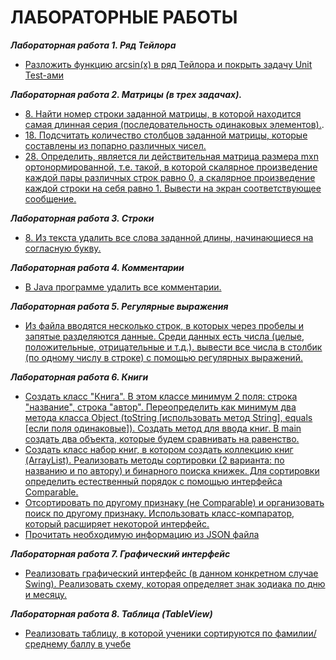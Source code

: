 
# ЛАБОРАТОРНЫЕ РАБОТЫ
***Лабораторная работа 1. Ряд Тейлора***
- [Разложить функцию arcsin(x) в ряд Тейлора и покрыть задачу Unit Test-ами](https://github.com/drozzzzddd/Java_programming-FAMCS/tree/main/lab%201/task%201_8)

***Лабораторная работа 2. Матрицы (в трех задачах).***
- [8.	Найти номер строки заданной матрицы, в которой находится самая длинная серия (последовательность одинаковых элементов).](https://github.com/drozzzzddd/Java_programming-FAMCS/tree/main/lab%202/task%202_8).
- [18.	Подсчитать количество столбцов заданной матрицы, которые составлены из попарно различных чисел.](https://github.com/drozzzzddd/Java_programming-FAMCS/tree/main/lab%202/task%202_18)
- [28.	Определить, является ли действительная матрица размера mxn  ортонормированной, т.е. такой, в которой скалярное  произведение каждой пары различных строк равно 0,  а скалярное произведение каждой строки на себя равно 1. Вывести на экран соответствующее сообщение.](https://github.com/drozzzzddd/Java_programming-FAMCS/tree/main/lab%202/task%202_28)

***Лабораторная работа 3. Строки***
- [8. Из текста удалить все слова заданной длины, начинающиеся на согласную букву.](https://github.com/drozzzzddd/Java_programming-FAMCS/tree/main/lab%203/task%203_8)


***Лабораторная работа 4. Комментарии***
- [В Java программе удалить все комментарии.](https://github.com/drozzzzddd/Java_programming-FAMCS/tree/main/lab%204)

***Лабораторная работа 5. Регулярные выражения***
- [Из файла вводятся несколько строк, в которых через пробелы и запятые разделяются данные. Среди данных есть числа (целые, положительные, отрицательные и т.д.). вывести все числа в столбик (по одному числу в строке) с помощью регулярных выражений.](https://github.com/drozzzzddd/Java_programming-FAMCS/tree/main/lab%205)

***Лабораторная работа 6. Книги***
- [Создать класс "Книга". В этом классе минимум 2 поля: строка "название", строка "автор".  Переопределить как минимум два метода класса Object (toString [использовать метод String], equals [если поля одинаковые]). Создать метод для ввода книг. В main создать два объекта, которые будем сравнивать на равенство.](https://github.com/drozzzzddd/Java_programming-FAMCS/tree/main/lab%206/BookShelf)
- [Создать класс набор книг, в котором создать коллекцию книг (ArrayList). Реализовать методы сортировки (2 варианта: по названию и по автору) и бинарного поиска книжек. Для сортировки определить естественный порядок с помощью интерфейса Comparable.](https://github.com/drozzzzddd/Java_programming-FAMCS/tree/main/lab%206/BookShelf) 
- [Отсортировать по другому признаку (не Comparable) и организовать поиск по другому признаку. Использовать класс-компаратор, который расширяет некоторой интерфейс.](https://github.com/drozzzzddd/Java_programming-FAMCS/tree/main/lab%206/BookShelf)
- [Прочитать необходимую информацию из JSON файла](https://github.com/drozzzzddd/Java_programming-FAMCS/tree/main/lab%206/BookShelf)

***Лабораторная работа 7. Графический интерфейс***
- [Реализовать графический интерфейс (в данном конкретном случае Swing). Реализовать схему, которая определяет знак зодиака по дню и месяцу.](https://github.com/drozzzzddd/Java_programming-FAMCS/tree/main/lab%207/Zodiac%20signs)

***Лабораторная работа 8. Таблица (TableView)***
- [Реализовать таблицу, в которой ученики сортируются по фамилии/среднему баллу в учебе](https://github.com/drozzzzddd/Java_programming-FAMCS/tree/main/lab%208/table)
